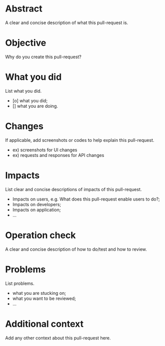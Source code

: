# Abstract
A clear and concise description of what this pull-request is.

# Objective
Why do you create this pull-request?

# What you did
List what you did.

- [o] what you did;
- [] what you are doing.

# Changes
If applicable, add screenshots or codes to help explain this pull-request.

- ex) screenshots for UI changes
- ex) requests and responses for API changes

# Impacts
List clear and concise descriptions of impacts of this pull-request.

- Impacts on users, e.g. What does this pull-request enable users to do?;
- Impacts on developers;
- Impacts on application;
- ...

# Operation check
A clear and concise description of how to do/test and how to review.

# Problems
List problems.

- what you are stucking on;
- what you want to be reviewed;
- ...

# Additional context
Add any other context about this pull-request here.
